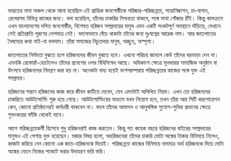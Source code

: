 ভারতের নানা অঞ্চল থেকে আনা হয়েছিল এই প্রান্তিক জনগোষ্ঠীকে পরিষ্কার-পরিচ্ছন্নতা, পয়োনিষ্কাশন, চা-বাগান, রেলেরসহ বিভিন্ন কাজের জন্য। বলা হয়েছিল, তাঁদের চাকরির নিশ্চয়তা থাকবে, সঙ্গে মাথা গোঁজার ঠাঁই। কিন্তু কালক্রমে এখন বাংলাদেশের দলিত জনগোষ্ঠীর, বিশেষত হরিজন সম্প্রদায়ের মানুষ এমন একটি সংকটপূর্ণ অবস্থানে দাঁড়িয়ে, যেখানে সেই প্রতিশ্রুতি পূরণের লেশমাত্র নেই। ভালোভাবে বেঁচে থাকাটা তাঁদের জন্য দুঃস্বপ্নের আরেক নাম। আর জাতপাতের বৈষম্যের কথা নাই-বা বললাম। তাঁরা সমাজের নিচুতলার মানুষ, অচ্ছুত, অস্পৃশ্য।

জাতপাতের নির্মমতা বুঝতে হলে হরিজনদের জীবন বুঝতে হবে। এখনো পরিচয় জানলে কেউ তাঁদের ঘরভাড়া দেন না। এমনকি রেস্তোরাঁ-হোটেলেও তাঁদের প্রবেশের ওপর বিধিনিষেধ আছে। অধিকাংশ ক্ষেত্রে মূলধারার সামাজিক অনুষ্ঠান বা উৎসবে হরিজনদের নিমন্ত্রণ করা হয় না। অনেকটা বাধ্য হয়েই বংশপরম্পরায় পরিচ্ছন্নতার কাজের সঙ্গে যুক্ত এই সম্প্রদায়।

হরিজনের সন্তান হরিজনের কাজ করে জীবন কাটিয়ে দেবেন, যেন এমনটাই অলিখিত নিয়ম। এখন তো হরিজনদের চাকরিতে আউটসোর্সিং শুরু হয়ে গেছে। আউটসোর্সিংয়ের মাধ্যমে যখন নিয়োগ হবে, তখন তাঁরা আর সিটি করপোরেশন কেন, কোনো প্রতিষ্ঠানেরই কর্মচারী থাকবেন না। ফলে তাঁদের আবাসন ও আনুষঙ্গিক সুযোগ-সুবিধা প্রদানের ক্ষেত্রে শুভংকরের ফাঁকি থেকেই যাবে।

আগে পরিচ্ছন্নতাকর্মী হিসেবে শুধু হরিজনরাই কাজ করতেন। কিন্তু গত কয়েক বছরে হরিজনের বাইরের সম্প্রদায়ের মানুষও এই পেশায় যুক্ত হয়েছেন। মজার বিষয় হলো, অহরিজনেরা তাঁদের চাকরি মোটা অঙ্কের টাকার বিনিময়ে নিলেও, কাজটা করিয়ে নেন কোনো এক জাত-হরিজনকে দিয়েই। পরিচ্ছন্নতা কাজের বিনিময়ে নামমাত্র অর্থ হরিজনকে দিয়ে মোটা অঙ্কের বেতন নিজের পকেটে ভরার উদাহরণ ভরি ভরি।
